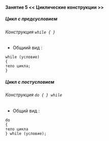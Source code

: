 



#### Занятие 5 << Циклические конструкции >>


##### Цикл с предсусловием

######  Конструкция ` while { } `

 
- Общиий вид :

```
while (условие)
{
тело цикла;
}

```



##### Цикл с  постусловием

######  Конструкция `do { } while `


- Общий  вид :


```
do
{
тело цикла
} while (условие);

```

